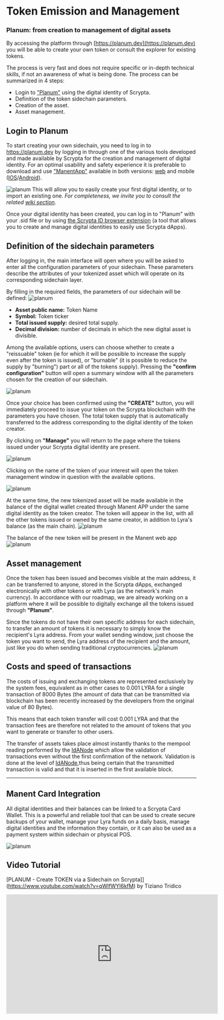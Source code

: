 # Token Emission and Management
### Planum: from creation to management of digital assets

By accessing the platform through [https://planum.dev](https://planum.dev) you will be able to create your own token or consult the explorer for existing tokens.

The process is very fast and does not require specific or in-depth technical skills, if not an awareness of what is being done.
The process can be summarized in 4 steps:

- Login to ["Planum"](https://planum.dev) using the digital identity of Scrypta.
- Definition of the token sidechain parameters.
- Creation of the asset.
- Asset management.

## Login to Planum 

To start creating your own sidechain, you need to log in to https://planum.dev by logging in through one of the various tools developed and made available by Scrypta for the creation and management of digital identity.
For an optimal usability and safety experience it is preferable to download and use ["ManentApp"](https://manent.app) available in both versions: [web](https://web.manent.app) and mobile ([IOS](https://apps.apple.com/us/app/scrypta-manent/id1484816083)/[Android](https://play.google.com/store/apps/details?id=foundation.scrypta.manent)).

![planum](../.vuepress/public/assets/planum/manent_link.png)
This will allow you to easily create your first digital identity, or to import an existing one.
*For completeness, we invite you to consult the related [wiki section](https://wiki.scryptachain.org/developers/scryptaid).*

Once your digital identity has been created, you can log in to "Planum" with your .sid file or by using [the Scrypta ID browser extension](https://id.scryptachain.org/) (a tool that allows you to create and manage digital identities to easily use Scrypta dApps).

## Definition of the sidechain parameters

After logging in, the main interface will open where you will be asked to enter all the configuration parameters of your sidechain.
These parameters describe the attributes of your tokenized asset which will operate on its corresponding sidechain layer.

By filling in the required fields, the parameters of our sidechain will be defined:
![planum](../.vuepress/public/assets/planum/token_creation.png)


- **Asset public name:** Token Name
- **Symbol:** Token ticker
- **Total issued supply:** desired total supply.
- **Decimal division:** number of decimals in which the new digital asset is divisible.

Among the available options, users can choose whether to create a "reissuable" token (ie for which it will be possible to increase the supply even after the token is issued), or "burnable" (it is possible to reduce the supply by "burning") part or all of the tokens supply).
Pressing the **"confirm configuration"** button will open a summary window with all the parameters chosen for the creation of our sidechain.

![planum](../.vuepress/public/assets/planum/create_confirm.png)

Once your choice has been confirmed using the **"CREATE"** button, you will immediately proceed to issue your token on the Scrypta blockchain with the parameters you have chosen. The total token supply that is automatically transferred to the address corresponding to the digital identity of the token creator.

By clicking on **"Manage"** you will return to the page where the tokens issued under your Scrypta digital identity are present.

![planum](../.vuepress/public/assets/planum/token_page.png)

Clicking on the name of the token of your interest will open the token management window in question with the available options.

![planum](../.vuepress/public/assets/planum/token_management.png)

At the same time, the new tokenized asset will be made available in the balance of the digital wallet created through Manent APP under the same digital identity as the token creator.
The token will appear in the list, with all the other tokens issued or owned by the same creator, in addition to Lyra's balance (as the main chain).
![planum](../.vuepress/public/assets/planum/manent_app.png)

The balance of the new token will be present in the Manent web app
![planum](../.vuepress/public/assets/planum/manent_webapp.png)

## Asset management
Once the token has been issued and becomes visible at the main address, it can be transferred to anyone, stored in the Scrypta dApps, exchanged electronically with other tokens or with Lyra (as the network's main currency).
In accordance with our roadmap, we are already working on a platform where it will be possible to digitally exchange all the tokens issued through **"Planum"**.

Since the tokens do not have their own specific address for each sidechain, to transfer an amount of tokens it is necessary to simply know the recipient's Lyra address.
From your wallet sending window, just choose the token you want to send, the Lyra address of the recipient and the amount, just like you do when sending traditional cryptocurrencies.
![planum](../.vuepress/public/assets/planum/send_token.png)

## Costs and speed of transactions
The costs of issuing and exchanging tokens are represented exclusively by the system fees, equivalent as in other cases to 0.001 LYRA for a single transaction of 8000 Bytes (the amount of data that can be transmitted via blockchain has been recently increased by the developers from the original value of 80 Bytes).

This means that each token transfer will cost 0.001 LYRA and that the transaction fees are therefore not related to the amount of tokens that you want to generate or transfer to other users.

The transfer of assets takes place almost instantly thanks to the mempool reading performed by the [IdANode](https://wiki.scryptachain.org/developers/ida-node) which allow the validation of transactions even without the first confirmation of the network.
Validation is done at the level of [IdANode](https://wiki.scryptachain.org/developers/ida-node),thus being certain that the transmitted transaction is valid and that it is inserted in the first available block.

***


## Manent Card Integration
All digital identities and their balances can be linked to a Scrypta Card Wallet. This is a powerful and reliable tool that can be used to create secure backups of your wallet, manage your Lyra funds on a daily basis, manage digital identities and the information they contain, or it can also be used as a payment system within sidechain or physical POS.


![planum](../.vuepress/public/assets/planum/card.png)

## Video Tutorial

[PLANUM - Create TOKEN via a Sidechain on Scrypta]](https://www.youtube.com/watch?v=qWlfWYl6kfM) by Tiziano Tridico

<iframe width="560" height="315" src="https://www.youtube.com/embed/qWlfWYl6kfM" frameborder="0" allow="accelerometer; autoplay; encrypted-media; gyroscope; picture-in-picture" allowfullscreen></iframe>